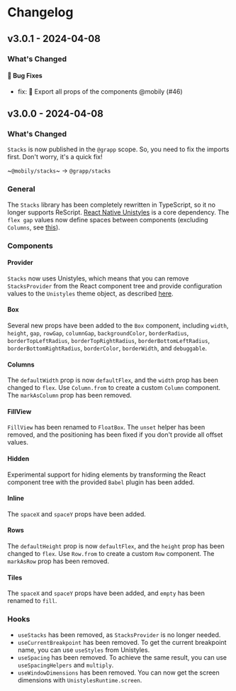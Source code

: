 # Changelog

## v3.0.1 - 2024-04-08

### What's Changed

#### 🐛 Bug Fixes

- fix: 🐛 Export all props of the components @mobily (#46)

## v3.0.0 - 2024-04-08

### What's Changed

`Stacks` is now published in the `@grapp` scope. So, you need to fix the imports first. Don't worry, it's a quick fix!

~`@mobily/stacks`~ → `@grapp/stacks`

### General

The `Stacks` library has been completely rewritten in TypeScript, so it no longer supports ReScript.
[React Native Unistyles](https://github.com/jpudysz/react-native-unistyles) is a core dependency.
The `flex gap` values now define spaces between components (excluding `Columns`, see [this](https://github.com/Doist/reactist/pull/739#issuecomment-1373825792)).

### Components

#### Provider

`Stacks` now uses Unistyles, which means that you can remove `StacksProvider` from the React component tree and provide configuration values to the `Unistyles` theme object, as described [here](/docs/getting-started).

#### Box

Several new props have been added to the `Box` component, including `width`, `height`, `gap`, `rowGap`, `columnGap`, `backgroundColor`, `borderRadius`, `borderTopLeftRadius`, `borderTopRightRadius`, `borderBottomLeftRadius`, `borderBottomRightRadius`, `borderColor`, `borderWidth`, and `debuggable`.

#### Columns

The `defaultWidth` prop is now `defaultFlex`, and the `width` prop has been changed to `flex`.
Use `Column.from` to create a custom `Column` component.
The `markAsColumn` prop has been removed.

#### FillView

`FillView` has been renamed to `FloatBox`.
The `unset` helper has been removed, and the positioning has been fixed if you don't provide all offset values.

#### Hidden

Experimental support for hiding elements by transforming the React component tree with the provided `Babel` plugin has been added.

#### Inline

The `spaceX` and `spaceY` props have been added.

#### Rows

The `defaultHeight` prop is now `defaultFlex`, and the `height` prop has been changed to `flex`.
Use `Row.from` to create a custom `Row` component.
The `markAsRow` prop has been removed.

#### Tiles

The `spaceX` and `spaceY` props have been added, and `empty` has been renamed to `fill`.

### Hooks

- `useStacks` has been removed, as `StacksProvider` is no longer needed.
- `useCurrentBreakpoint` has been removed. To get the current breakpoint name, you can use `useStyles` from Unistyles.
- `useSpacing` has been removed. To achieve the same result, you can use `useSpacingHelpers` and `multiply`.
- `useWindowDimensions` has been removed. You can now get the screen dimensions with `UnistylesRuntime.screen`.
